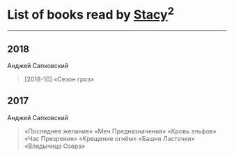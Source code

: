 # List of books read by [Stacy](http://vk.com/id30902475)<sup>2</sup>
---

## 2018

Анджей Сапковский
> [2018-10] «Сезон гроз»



## 2017

Анджей Сапковский
> «Последнее желание» 
> «Меч Предназначения» 
> «Кровь эльфов»
> «Час Презрения»
> «Крещение огнём»
> «Башня Ласточки» 
> «Владычица Озера»



